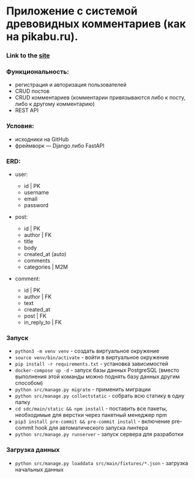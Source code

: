 # Приложение с системой древовидных комментариев (как на pikabu.ru).

### Link to the [site]()

### Функциональность:
- регистрация и авторизация пользователей
- CRUD постов
- CRUD комментариев (комментарии привязываются либо к посту, либо к другому комментарию)
- REST API

### Условия:
- исходники на GitHub
- фреймворк — Django либо FastAPI

### ERD:

- user:
  - id | PK
  - username
  - email
  - password

- post:
  - id | PK
  - author | FK
  - title
  - body
  - created_at (auto)
  - comments 
  - categories | M2M

- comment:
  - id | PK
  - author | FK
  - text
  - created_at
  - post | FK
  - in_reply_to | FK


### Запуск

- `python3 -m venv venv` - создать виртуальное окружение
- `source venv/bin/activate` - войти в виртуальное окружение 
- `pip install -r requirements.txt` - установка зависимостей
- `docker-compose up -d` - запуск базы данных PostgreSQL (вместо выполнения этой команды можно поднять базу данных другим
способом)
- `python src/manage.py migrate` - применить миграции
- `python src/manage.py collectstatic` - собрать всю статику в одну папку
- `cd sdc/main/static && npm install` - поставить все пакеты, необходимые для верстки через пакетный менеджер npm
- `pip3 install pre-commit && pre-commit install` - включение pre-commit hook для автоматического запуска линтера
- `python src/manage.py runserver` - запуск сервера для разработки

### Загрузка данных

- `python src/manage.py loaddata src/main/fixtures/*.json` - загрузка начальных данных
